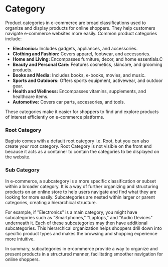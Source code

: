 # Category

Product categories in e-commerce are broad classifications used to organize and display products for online shoppers. They help customers navigate e-commerce websites more easily. Common product categories include:

- **Electronics:** Includes gadgets, appliances, and accessories.
- **Clothing and Fashion:** Covers apparel, footwear, and accessories.
- **Home and Living:** Encompasses furniture, decor, and home essentials.C
- **Beauty and Personal Care:** Features cosmetics, skincare, and grooming products.
- **Books and Media:** Includes books, e-books, movies, and music.
- **Sports and Outdoors:** Offers sports equipment, activewear, and outdoor gear.
- **Health and Wellness:** Encompasses vitamins, supplements, and healthcare items.
- **Automotive:** Covers car parts, accessories, and tools.

These categories make it easier for shoppers to find and explore products of interest efficiently on e-commerce platforms.

### Root Category

Bagisto comes with a default root category i.e. Root, but you can also create your root category. Root Category is not visible on the front end because it acts as a container to contain the categories to be displayed on the website.

### Sub Category 

In e-commerce, a subcategory is a more specific classification or subset within a broader category. It is a way of further organizing and structuring products on an online store to help users navigate and find what they are looking for more easily. Subcategories are nested within larger or parent categories, creating a hierarchical structure.

For example, if "Electronics" is a main category, you might have subcategories such as "Smartphones," "Laptops," and "Audio Devices" underneath it. Each of these subcategories may then have additional subcategories. This hierarchical organization helps shoppers drill down into specific product types and makes the browsing and shopping experience more intuitive.

In summary, subcategories in e-commerce provide a way to organize and present products in a structured manner, facilitating smoother navigation for online shoppers.